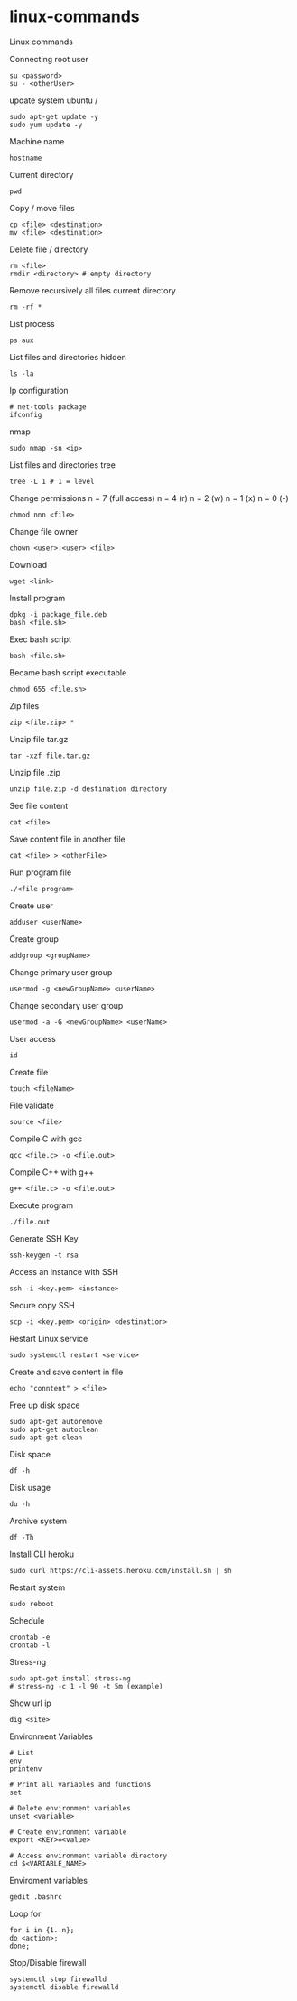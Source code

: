 # linux-commands
Linux commands

Connecting root user
```
su <password>
su - <otherUser>
```

update system ubuntu / 
```
sudo apt-get update -y
sudo yum update -y
```

Machine name
```
hostname
```

Current directory
```
pwd
```

Copy / move files
```
cp <file> <destination>
mv <file> <destination>
```

Delete file / directory
```
rm <file>
rmdir <directory> # empty directory
```

Remove recursively all files current directory
```
rm -rf * 
```

List process
```
ps aux
```

List files and directories hidden
```
ls -la
```

Ip configuration
```
# net-tools package
ifconfig
```

nmap
```
sudo nmap -sn <ip>
```

List files and directories tree
```
tree -L 1 # 1 = level
```

Change permissions
n = 7 (full access)
n = 4 (r)
n = 2 (w)
n = 1 (x)
n = 0 (-)
```
chmod nnn <file>
```

Change file owner
```
chown <user>:<user> <file>
```

Download
```
wget <link>
```

Install program
```
dpkg -i package_file.deb
bash <file.sh>
```

Exec bash script
```
bash <file.sh>
```

Became bash script executable
```
chmod 655 <file.sh>
```

Zip files
```
zip <file.zip> *
```

Unzip file tar.gz
```
tar -xzf file.tar.gz
```

Unzip file .zip
```
unzip file.zip -d destination directory
```

See file content
```
cat <file>
```

Save content file in another file
```
cat <file> > <otherFile>
```

Run program file
```
./<file program>
```

Create user
```
adduser <userName>
```

Create group
```
addgroup <groupName>
```

Change primary user group
```
usermod -g <newGroupName> <userName>
```

Change secondary user group
```
usermod -a -G <newGroupName> <userName>
```

User access
```
id
```

Create file
```
touch <fileName>
```

File validate
```
source <file>
```

Compile C with gcc
```
gcc <file.c> -o <file.out>
```

Compile C++ with g++
```
g++ <file.c> -o <file.out>
```

Execute program
```
./file.out
```

Generate SSH Key
```
ssh-keygen -t rsa
```

Access an instance with SSH
```
ssh -i <key.pem> <instance>
```

Secure copy SSH
```
scp -i <key.pem> <origin> <destination>
```

Restart Linux service
```
sudo systemctl restart <service>
```

Create and save content in file
```
echo "conntent" > <file>
```

Free up disk space
```
sudo apt-get autoremove
sudo apt-get autoclean
sudo apt-get clean
```

Disk space
```
df -h
```

Disk usage
```
du -h
```

Archive system 
```
df -Th
```

Install CLI heroku
```
sudo curl https://cli-assets.heroku.com/install.sh | sh
```

Restart system
```
sudo reboot
```

Schedule
```
crontab -e
crontab -l
```

Stress-ng
```
sudo apt-get install stress-ng
# stress-ng -c 1 -l 90 -t 5m (example)
```

Show url ip
```
dig <site>
```

Environment Variables
```
# List
env
printenv

# Print all variables and functions
set

# Delete environment variables
unset <variable>

# Create environment variable
export <KEY>=<value>

# Access environment variable directory
cd $<VARIABLE_NAME>
```

Enviroment variables
```
gedit .bashrc
```

Loop for
```
for i in {1..n};
do <action>;
done;
```

Stop/Disable firewall
```
systemctl stop firewalld
systemctl disable firewalld
```

